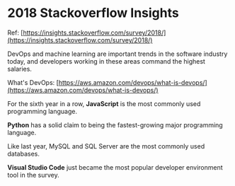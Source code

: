 # 2018 Stackoverflow Insights

Ref: [https://insights.stackoverflow.com/survey/2018/](https://insights.stackoverflow.com/survey/2018/)

DevOps and machine learning are important trends in the software industry today, and developers working in these areas command the highest salaries.

What's DevOps: [https://aws.amazon.com/devops/what-is-devops/](https://aws.amazon.com/devops/what-is-devops/)

For the sixth year in a row, **JavaScript** is the most commonly used programming language.

**Python** has a solid claim to being the fastest-growing major programming language.

Like last year, MySQL and SQL Server are the most commonly used databases.

**Visual Studio Code** just became the most popular developer environment tool in the survey.

